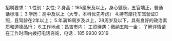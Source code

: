 招聘要求：
1.性别：女性;
2.身高：165厘米及以上，身心健康，五官端正，普通话标准；
3.学历：高中及以上（大专，本科优先考虑）
4.持有摩托车驾驶证D照，且驾龄在2年以上；
5.年满18周岁及以上，28周岁及以下，具有良好的政治素质和道德品行；
6.工作地点：昌吉市内；
工资待遇：缴纳五险一金；
了解详情请在工作时间内拨打电话咨询，电话：185 9930 9319